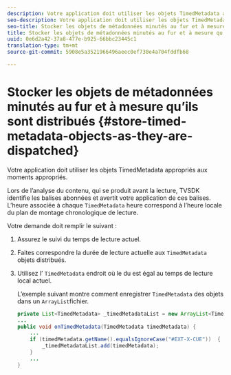 ```yaml
---
description: Votre application doit utiliser les objets TimedMetadata appropriés aux moments appropriés.
seo-description: Votre application doit utiliser les objets TimedMetadata appropriés aux moments appropriés.
seo-title: Stocker les objets de métadonnées minutés au fur et à mesure qu’ils sont distribués
title: Stocker les objets de métadonnées minutés au fur et à mesure qu’ils sont distribués
uuid: 0e6d2a42-37a8-477e-b925-66bbc23445c1
translation-type: tm+mt
source-git-commit: 5908e5a3521966496aeec0ef730e4a704fddfb68

---
```



# Stocker les objets de métadonnées minutés au fur et à mesure qu’ils sont distribués {#store-timed-metadata-objects-as-they-are-dispatched}

Votre application doit utiliser les objets TimedMetadata appropriés aux moments appropriés.

Lors de l’analyse du contenu, qui se produit avant la lecture, TVSDK identifie les balises abonnées et avertit votre application de ces balises. L’heure associée à chaque `TimedMetadata` heure correspond à l’heure locale du plan de montage chronologique de lecture.

Votre demande doit remplir le  suivant :

1. Assurez le suivi du temps de lecture actuel.
1. Faites correspondre la durée de lecture actuelle aux `TimedMetadata` objets distribués.

1. Utilisez l’ `TimedMetadata` endroit où le  du est égal au temps de lecture local actuel.

   L’exemple suivant montre comment enregistrer `TimedMetadata` des objets dans un `ArrayList`fichier.

   ```java
   private List<TimedMetadata> _timedMetadataList = new ArrayList<TimedMetadata>(); 
   ... 
   public void onTimedMetadata(TimedMetadata timedMetadata) { 
       ... 
       if (timedMetadata.getName().equalsIgnoreCase("#EXT-X-CUE"))  { 
           _timedMetadataList.add(timedMetadata); 
       } 
       ... 
   }
   ```


